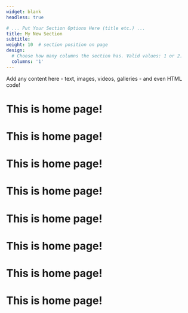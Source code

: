 ```yaml
---
widget: blank
headless: true

# ... Put Your Section Options Here (title etc.) ...
title: My New Section
subtitle:
weight: 10  # section position on page
design:
  # Choose how many columns the section has. Valid values: 1 or 2.
  columns: '1'
---
```


Add any content here - text, images, videos, galleries - and even HTML code!

<h1>This is home page!</h1>
<h1>This is home page!</h1>
<h1>This is home page!</h1>
<h1>This is home page!</h1>
<h1>This is home page!</h1>
<h1>This is home page!</h1>
<h1>This is home page!</h1>
<h1>This is home page!</h1>